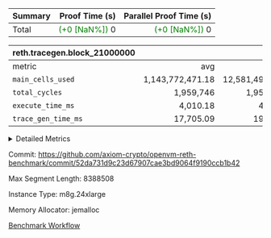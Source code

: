 | Summary | Proof Time (s) | Parallel Proof Time (s) |
|:---|---:|---:|
| Total | <span style='color: green'>(+0 [NaN%])</span> 0 | <span style='color: green'>(+0 [NaN%])</span> 0 |


| reth.tracegen.block_21000000 |||||
|:---|---:|---:|---:|---:|
|metric|avg|sum|max|min|
| `main_cells_used     ` |  1,143,772,471.18 |  12,581,497,183 |  1,923,865,959 |  289,501,886 |
| `total_cycles        ` |  1,959,746 |  1,959,746 |  1,959,746 |  1,959,746 |
| `execute_time_ms     ` |  4,010.18 |  44,112 |  7,413 |  337 |
| `trace_gen_time_ms   ` |  17,705.09 |  194,756 |  24,728 |  10,811 |



<details>
<summary>Detailed Metrics</summary>

| group | block_number | segment | trace_gen_time_ms | total_cycles | main_cells_used | execute_time_ms |
| --- | --- | --- | --- | --- | --- | --- |
| reth.tracegen.block_21000000 | 21000000 | 0 | 12,024 |  | 988,142,699 | 4,200 | 
| reth.tracegen.block_21000000 | 21000000 | 1 | 12,274 |  | 986,001,887 | 3,607 | 
| reth.tracegen.block_21000000 | 21000000 | 10 | 17,984 | 1,959,746 | 289,501,886 | 337 | 
| reth.tracegen.block_21000000 | 21000000 | 2 | 13,611 |  | 986,856,108 | 4,012 | 
| reth.tracegen.block_21000000 | 21000000 | 3 | 10,811 |  | 1,427,760,068 | 1,084 | 
| reth.tracegen.block_21000000 | 21000000 | 4 | 18,426 |  | 1,355,135,180 | 7,413 | 
| reth.tracegen.block_21000000 | 21000000 | 5 | 18,398 |  | 1,088,985,729 | 4,307 | 
| reth.tracegen.block_21000000 | 21000000 | 6 | 20,555 |  | 1,149,975,543 | 5,206 | 
| reth.tracegen.block_21000000 | 21000000 | 7 | 21,859 |  | 1,108,420,997 | 5,132 | 
| reth.tracegen.block_21000000 | 21000000 | 8 | 24,086 |  | 1,276,851,127 | 5,096 | 
| reth.tracegen.block_21000000 | 21000000 | 9 | 24,728 |  | 1,923,865,959 | 3,718 | 

</details>


Commit: https://github.com/axiom-crypto/openvm-reth-benchmark/commit/52da731d9c23d67907cae3bd9064f9190ccb1b42

Max Segment Length: 8388508

Instance Type: m8g.24xlarge

Memory Allocator: jemalloc

[Benchmark Workflow](https://github.com/axiom-crypto/openvm-reth-benchmark/actions/runs/13139159967)
